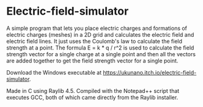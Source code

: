 # Electric-field-simulator

A simple program that lets you place electric charges and formations of electric charges (meshes) in a 2D grid and calculates the electric field and electric field lines. It just uses the Coulomb's law to calculate the field strength at a point. The formula E = k * q / r^2 is used to calculate the field strength vector for a single charge at a single point and then all the vectors are added together to get the field strength vector for a single point.

Download the Windows executable at https://ukunano.itch.io/electric-field-simulator.

Made in C using Raylib 4.5. Compiled with the Notepad++ script that executes GCC, both of which came directly from the Raylib installer.
